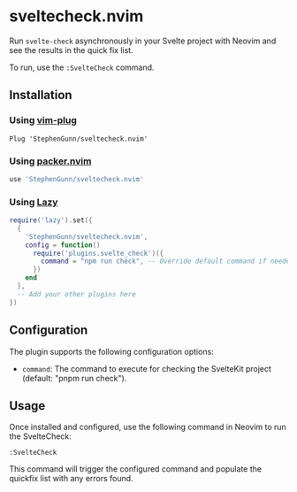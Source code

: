 # sveltecheck.nvim

Run `svelte-check` asynchronously in your Svelte project with Neovim and see the results in the quick fix list.

To run, use the `:SvelteCheck` command.

## Installation

### Using [vim-plug](https://github.com/junegunn/vim-plug)

```vim
Plug 'StephenGunn/sveltecheck.nvim'
```

### Using [packer.nvim](https://github.com/wbthomason/packer.nvim)

```lua
use 'StephenGunn/sveltecheck.nvim'
```

### Using [Lazy](https://github.com/folke/lazy.nvim)

```lua
require('lazy').set({
  {
    'StephenGunn/sveltecheck.nvim',
    config = function()
      require('plugins.svelte_check')({
        command = "npm run check", -- Override default command if needed
      })
    end
  },
  -- Add your other plugins here
})
```

## Configuration

The plugin supports the following configuration options:

- `command`: The command to execute for checking the SvelteKit project (default: "pnpm run check").

## Usage

Once installed and configured, use the following command in Neovim to run the SvelteCheck:

```vim
:SvelteCheck
```

This command will trigger the configured command and populate the quickfix list with any errors found.
